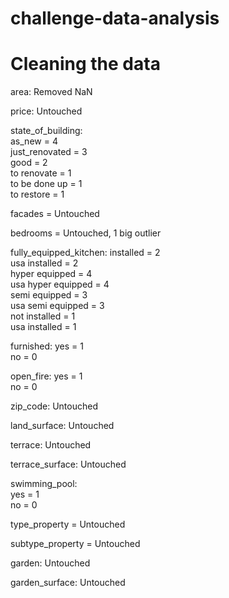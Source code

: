 # challenge-data-analysis

# Cleaning the data

area: Removed NaN

price: Untouched

state_of_building:  
	as_new = 4  
	just_renovated = 3  
	good = 2  
	to renovate = 1  
	to be done up = 1  
	to restore = 1  

facades = Untouched  

bedrooms = Untouched, 1 big outlier  

fully_equipped_kitchen:
	installed = 2  
	usa installed = 2  
	hyper equipped = 4  
	usa hyper equipped = 4  
	semi equipped = 3  
	usa semi equipped = 3  
	not installed = 1  
	usa installed = 1  

furnished:
	yes = 1  
	no = 0  

open_fire:
	yes = 1  
	no = 0  

zip_code: Untouched  

land_surface: Untouched  

terrace: Untouched  

terrace_surface: Untouched  

swimming_pool:  
	yes = 1  
	no = 0  

type_property = Untouched  

subtype_property = Untouched  

garden: Untouched  

garden_surface: Untouched  


	
